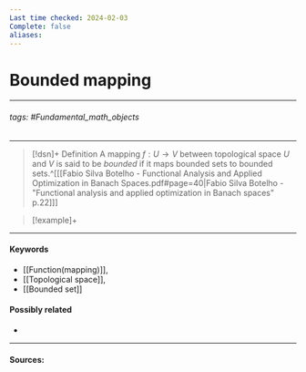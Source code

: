 ```yaml
---
Last time checked: 2024-02-03
Complete: false
aliases:
---
```

# Bounded mapping
***
###### tags: #Fundamental_math_objects 
***
>[!dsn]+ Definition
>A mapping $f:U\to V$ between topological space $U$ and $V$ is said to be *bounded* if it maps bounded sets to bounded sets.^[[[Fabio Silva Botelho - Functional Analysis and Applied Optimization in Banach Spaces.pdf#page=40|Fabio Silva Botelho - "Functional analysis and applied optimization in Banach spaces" p.22]]]

>[!example]+ 
>
***
#### Keywords
- [[Function(mapping)]],
- [[Topological space]],
- [[Bounded set]]
#### Possibly related
- 
***
#### Sources: